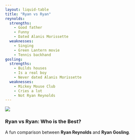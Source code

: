 ```yaml
---
layout: liquid-table
title: "Ryan vs Ryan"
reynolds:
  strengths:
    - Good father
    - Funny
    - Dated Alanis Morissette
  weaknesses: 
    - Singing
    - Green Lantern movie
    - Tennis backhand 
gosling:
  strengths: 
    - Builds houses
    - Is a real boy
    - Never dated Alanis Morissette
  weaknesses: 
    - Mickey Mouse Club
    - Cries a lot
    - Not Ryan Reynolds
---
```


![](img/ryan-v-ryan.jpg)  

### **Ryan vs Ryan: Who is the Best?**  

A fun comparison between **Ryan Reynolds** and **Ryan Gosling**.
